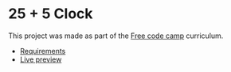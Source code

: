 # 25 + 5 Clock

This project was made as part of the [Free code camp](https://www.freecodecamp.org/) curriculum.

- [Requirements](https://www.freecodecamp.org/learn/front-end-libraries/front-end-libraries-projects/build-a-25--5-clock)
- [Live preview](https://thiagobitencourt.github.io/25-5-clock/)
